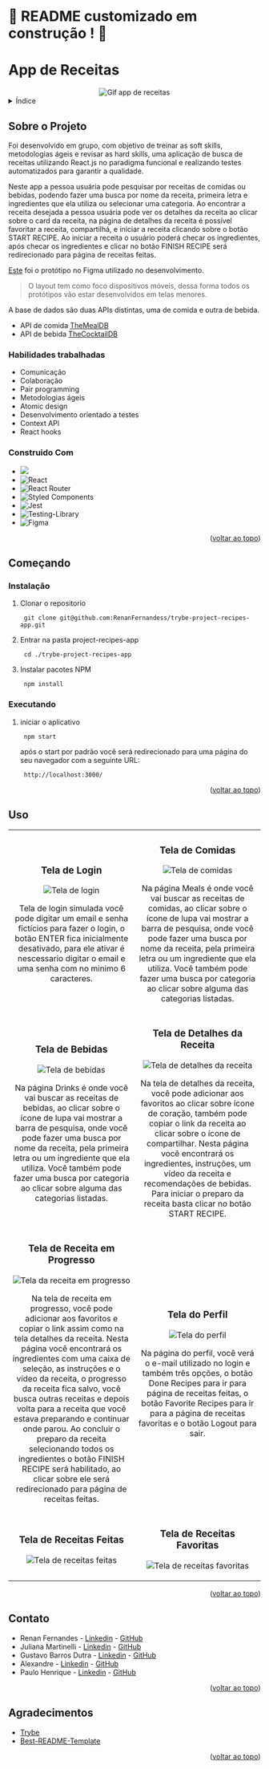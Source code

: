 <a name="readme-top"></a>
# :construction: README customizado em construção ! :construction:
# App de Receitas

<div align="center">
  <img src="./assets/demo.gif" alt="Gif app de receitas" />
</div>

<details>
  <summary>Índice</summary>
  <ol>
    <li>
      <a href="#sobre-o-projeto">Sobre o Projeto</a>
      <ul>
        <li><a href="#construido-com">Construido Com</a></li>
      </ul>
    </li>
    <li>
      <a href="#começando">Começando</a>
      <ul>
        <li><a href="#instalação">Instalação</a></li>
        <li><a href="#executando">Executando</a></li>
      </ul>
    </li>
    <li><a href="#uso">Uso</a></li>
    <li><a href="#contato">Contato</a></li>
    <li><a href="#agradecimentos">Agradecimentos</a></li>
  </ol>
</details>

## Sobre o Projeto
Foi desenvolvido em grupo, com objetivo de treinar as soft skills, metodologias ágeis e revisar as hard skills, uma aplicação de busca de receitas utilizando React.js no paradigma funcional e realizando testes automatizados para garantir a qualidade.

Neste app a pessoa usuária pode pesquisar por receitas de comidas ou bebidas, podendo fazer uma busca por nome da receita, primeira letra e ingredientes que ela utiliza ou selecionar uma categoria. Ao encontrar a receita desejada a pessoa usuária pode ver os detalhes da receita ao clicar sobre o card da receita, na página de detalhes da receita é possível favoritar a receita, compartilhá, e iniciar a receita clicando sobre o botão START RECIPE. Ao iniciar a receita o usuário poderá checar os ingredientes, após checar os ingredientes e clicar no botão FINISH RECIPE será redirecionado para página de receitas feitas.

[Este](https://www.figma.com/file/g583ReaScBdevPmylIeDcp/%5BProjeto%5D%5BFrontend%5D-Recipes-App-(Copy)?type=design&node-id=0%3A1&t=Tjs8coUvioSRyYqp-1) foi o protótipo no Figma utilizado no desenvolvimento.
> O layout tem como foco dispositivos móveis, dessa forma todos os protótipos vão estar desenvolvidos em telas menores.

A base de dados são duas APIs distintas, uma de comida e outra de bebida.
* API de comida [TheMealDB](https://www.themealdb.com/)
* API de bebida [TheCocktailDB](https://www.thecocktaildb.com/)

### Habilidades trabalhadas
* Comunicação
* Colaboração
* Pair programming
* Metodologias ágeis
* Atomic design
* Desenvolvimento orientado a testes
* Context API
* React hooks


### Construido Com

  * [<img src="https://img.shields.io/badge/JavaScript-323330?style=for-the-badge&logo=javascript&logoColor=F7DF1E" />](https://developer.mozilla.org/en-US/docs/Web/JavaScript)
  * ![React](https://img.shields.io/badge/react-%2320232a.svg?style=for-the-badge&logo=react&logoColor=%2361DAFB)
  * ![React Router](https://img.shields.io/badge/React_Router-CA4245?style=for-the-badge&logo=react-router&logoColor=white)
  * ![Styled Components](https://img.shields.io/badge/styled--components-DB7093?style=for-the-badge&logo=styled-components&logoColor=white)
  * ![Jest](https://img.shields.io/badge/-jest-%23C21325?style=for-the-badge&logo=jest&logoColor=white)
  * ![Testing-Library](https://img.shields.io/badge/-TestingLibrary-%23E33332?style=for-the-badge&logo=testing-library&logoColor=white)
  * ![Figma](https://img.shields.io/badge/figma-%23F24E1E.svg?style=for-the-badge&logo=figma&logoColor=white)
 
<p align="right">(<a href="#readme-top">voltar ao topo</a>)</p>

## Começando

### Instalação

1. Clonar o repositorio

        git clone git@github.com:RenanFernandess/trybe-project-recipes-app.git

2. Entrar na pasta project-recipes-app
  
        cd ./trybe-project-recipes-app
    
3. Instalar pacotes NPM
  
        npm install

### Executando
  
1. iniciar o aplicativo
    
        npm start

   após o start por padrão você será redirecionado para uma página do seu navegador com a seguinte URL:
   
        http://localhost:3000/

<p align="right">(<a href="#readme-top">voltar ao topo</a>)</p>
 
## Uso

<table>
  <tr>
    <td width="50%">
      <div align="center">
        <h3>Tela de Login</h3>
        <img src="./assets/login.png" alt="Tela de login" />
        <p>Tela de login simulada você pode digitar um email e senha fictícios para fazer o login, o botão ENTER fica inicialmente desativado, para ele ativar é nescessario digitar o email e uma senha com no minimo 6 caracteres.</p>
      </div>
    </td>
    <td width="50%">
      <div align="center">
        <h3>Tela de Comidas</h3>
        <img src="./assets/meals.gif" alt="Tela de comidas" />
        <p>Na página Meals é onde você vai buscar as receitas de comidas, ao clicar sobre o ícone de lupa vai mostrar a barra de pesquisa, onde você pode fazer uma busca por nome da receita, pela primeira letra ou um ingrediente que ela utiliza. Você também pode fazer uma busca por categoria ao clicar sobre alguma das categorias listadas.</p>
      </div>
    </td>
  </tr>
  <tr>
    <td>
      <div align="center">
        <h3>Tela de Bebidas</h3>
        <img src="./assets/drinks.gif" alt="Tela de bebidas" />
        <p>Na página Drinks é onde você vai buscar as receitas de bebidas, ao clicar sobre o ícone de lupa vai mostrar a barra de pesquisa, onde você pode fazer uma busca por nome da receita, pela primeira letra ou um ingrediente que ela utiliza. Você também pode fazer uma busca por categoria ao clicar sobre alguma das categorias listadas.</p>
      </div>
    </td>
    <td>
      <div align="center">
        <h3>Tela de Detalhes da Receita</h3>
        <img src="./assets/recipe-details.gif" alt="Tela de detalhes da receita" />
        <p>Na tela de detalhes da receita, você pode adicionar aos favoritos ao clicar sobre ícone de coração, também pode copiar o link da receita ao clicar sobre o ícone de compartilhar. Nesta página você encontrará os ingredientes, instruções, um vídeo da receita e recomendações de bebidas. Para iniciar o preparo da receita basta clicar no botão START RECIPE.</p>
      </div>
    </td>
  </tr>
  <tr>
    <td>
      <div align="center">
        <h3>Tela de Receita em Progresso</h3>
        <img src="./assets/recipe-in-progress.gif" alt="Tela da receita em progresso" />
        <p>Na tela de receita em progresso, você pode adicionar aos favoritos e copiar o link assim como na tela detalhes da receita. Nesta página você encontrará os ingredientes com uma caixa de seleção, as instruções e o vídeo da receita, o progresso da receita fica salvo, você busca outras receitas e depois volta para a receita que você estava preparando e continuar onde parou. Ao concluir o preparo da receita selecionando todos os ingredientes o botão FINISH RECIPE será habilitado, ao clicar sobre ele será redirecionado para página de receitas feitas.</p>
      </div>
    </td>
    <td>
      <div align="center">
        <h3>Tela do Perfil</h3>
        <img src="./assets/profile.png" alt="Tela do perfil" />
        <p>Na página do perfil, você verá o e-mail utilizado no login e também três opções, o botão Done Recipes para ir para página de receitas feitas, o botão  Favorite Recipes  para ir para a página de receitas favoritas e o botão Logout para sair.</p>
      </div>
    </td>
  </tr>
  <tr>
    <td>
      <div align="center">
        <h3>Tela de Receitas Feitas</h3>
        <img src="./assets/done-recipes.gif" alt="Tela de receitas feitas" />
        <p></p>
      </div>
    </td>
    <td>
      <div align="center">
        <h3>Tela de Receitas Favoritas</h3>
        <img src="./assets/favorite-recipes.gif" alt="Tela de receitas favoritas" />
        <p></p>
      </div>
    </td>
  </tr>
</table>

<p align="right">(<a href="#readme-top">voltar ao topo</a>)</p>

## Contato

* Renan Fernandes - [Linkedin](https://www.linkedin.com/in/orenanfernandes/) - [GitHub](https://github.com/RenanFernandess)
* Juliana Martinelli - [Linkedin](https://www.linkedin.com/in/julianamartinelliquaglia/) - [GitHub](https://github.com/julianamq)
* Gustavo Barros Dutra - [Linkedin](https://www.linkedin.com/in/gustavodutradev/) - [GitHub](https://github.com/Gustavo-trybedev)
* Alexandre - [Linkedin](https://www.linkedin.com/in/alexandre-evangelista-souza-lima/) - [GitHub](https://github.com/LEXW3B)
* Paulo Henrique - [Linkedin](https://www.linkedin.com/in/paulo-de-assis/) - [GitHub](https://github.com/paulohdeassis)

<p align="right">(<a href="#readme-top">voltar ao topo</a>)</p>

## Agradecimentos

* [Trybe](https://www.betrybe.com/)
* [Best-README-Template](https://github.com/othneildrew/Best-README-Template)

<p align="right">(<a href="#readme-top">voltar ao topo</a>)</p>
